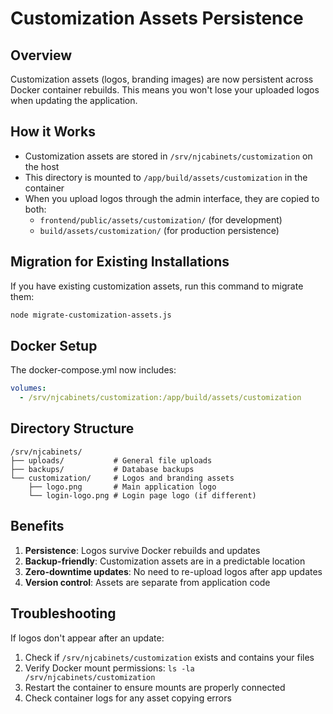 # Customization Assets Persistence

## Overview
Customization assets (logos, branding images) are now persistent across Docker container rebuilds. This means you won't lose your uploaded logos when updating the application.

## How it Works
- Customization assets are stored in `/srv/njcabinets/customization` on the host
- This directory is mounted to `/app/build/assets/customization` in the container
- When you upload logos through the admin interface, they are copied to both:
  - `frontend/public/assets/customization/` (for development)
  - `build/assets/customization/` (for production persistence)

## Migration for Existing Installations
If you have existing customization assets, run this command to migrate them:

```bash
node migrate-customization-assets.js
```

## Docker Setup
The docker-compose.yml now includes:
```yaml
volumes:
  - /srv/njcabinets/customization:/app/build/assets/customization
```

## Directory Structure
```
/srv/njcabinets/
├── uploads/           # General file uploads
├── backups/           # Database backups  
└── customization/     # Logos and branding assets
    ├── logo.png       # Main application logo
    └── login-logo.png # Login page logo (if different)
```

## Benefits
1. **Persistence**: Logos survive Docker rebuilds and updates
2. **Backup-friendly**: Customization assets are in a predictable location
3. **Zero-downtime updates**: No need to re-upload logos after app updates
4. **Version control**: Assets are separate from application code

## Troubleshooting
If logos don't appear after an update:
1. Check if `/srv/njcabinets/customization` exists and contains your files
2. Verify Docker mount permissions: `ls -la /srv/njcabinets/customization`
3. Restart the container to ensure mounts are properly connected
4. Check container logs for any asset copying errors
